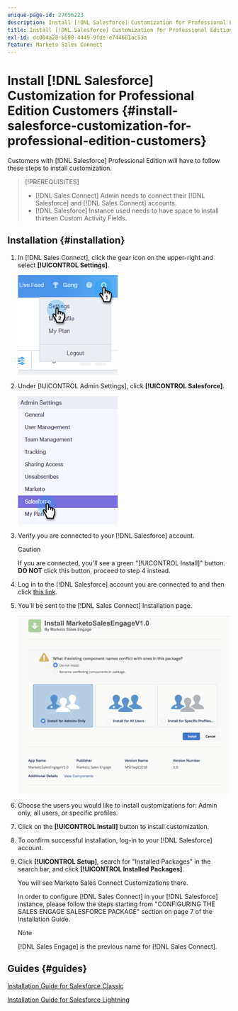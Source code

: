 ```yaml
---
unique-page-id: 27656223
description: Install [!DNL Salesforce] Customization for Professional Edition Customers - Marketo Docs - Product Documentation
title: Install [!DNL Salesforce] Customization for Professional Edition Customers
exl-id: dc004a28-b580-4449-9fde-e744681ac53a
feature: Marketo Sales Connect
---
```

# Install [!DNL Salesforce] Customization for Professional Edition Customers {#install-salesforce-customization-for-professional-edition-customers}

Customers with [!DNL Salesforce] Professional Edition will have to follow these steps to install customization.

>[!PREREQUISITES]
>
>* [!DNL Sales Connect] Admin needs to connect their [!DNL Salesforce] and [!DNL Sales Connect] accounts.
>* [!DNL Salesforce] Instance used needs to have space to install thirteen Custom Activity Fields.

## Installation {#installation}

1. In [!DNL Sales Connect], click the gear icon on the upper-right and select **[!UICONTROL Settings]**.

   ![](assets/one-4.png)

1. Under [!UICONTROL Admin Settings], click **[!UICONTROL Salesforce]**.

   ![](assets/two-4.png)

1. Verify you are connected to your [!DNL Salesforce] account.

   >[!CAUTION]
   >
   >If you are connected, you'll see a green "[!UICONTROL Install]" button. **DO NOT** click this button, proceed to step 4 instead.

1. Log in to the [!DNL Salesforce] account you are connected to and then click [this link](https://login.salesforce.com/packaging/installPackage.apexp?p0=04t0b000001oWEZ).
1. You'll be sent to the [!DNL Sales Connect] Installation page.

   ![](assets/install-package.png)

1. Choose the users you would like to install customizations for: Admin only, all users, or specific profiles.
1. Click on the **[!UICONTROL Install]** button to install customization.
1. To confirm successful installation, log-in to your [!DNL Salesforce] account.
1. Click **[!UICONTROL Setup]**, search for "Installed Packages" in the search bar, and click **[!UICONTROL Installed Packages]**.

   You will see Marketo Sales Connect Customizations there.

   In order to configure [!DNL Sales Connect] in your [!DNL Salesforce] instance, please follow the steps starting from "CONFIGURING THE SALES ENGAGE SALESFORCE PACKAGE" section on page 7 of the Installation Guide.

   >[!NOTE]
   >
   >[!DNL Sales Engage] is the previous name for [!DNL Sales Connect].

## Guides {#guides}

   [Installation Guide for Salesforce Classic](https://s3.amazonaws.com/tout-user-store/salesforce/assets/Marketo+Sales+Engage+For+Salesforce_+Installation+and+Success+Guide.pdf)

   [Installation Guide for Salesforce Lightning](https://s3.amazonaws.com/tout-user-store/salesforce/assets/SF+Guide+for+Lightning.pdf)
